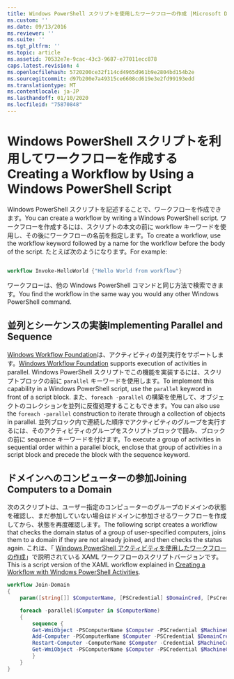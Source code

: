 ```yaml
---
title: Windows PowerShell スクリプトを使用したワークフローの作成 |Microsoft Docs
ms.custom: ''
ms.date: 09/13/2016
ms.reviewer: ''
ms.suite: ''
ms.tgt_pltfrm: ''
ms.topic: article
ms.assetid: 70532e7e-9cac-43c3-9687-e77011ecc878
caps.latest.revision: 4
ms.openlocfilehash: 5720200ce32f114cd4965d961b9e2804bd154b2e
ms.sourcegitcommit: d97b200e7a49315ce6608cd619e3e2fd99193edd
ms.translationtype: MT
ms.contentlocale: ja-JP
ms.lasthandoff: 01/10/2020
ms.locfileid: "75870848"
---
```

# <a name="creating-a-workflow-by-using-a-windows-powershell-script"></a><span data-ttu-id="e908b-102">Windows PowerShell スクリプトを利用してワークフローを作成する</span><span class="sxs-lookup"><span data-stu-id="e908b-102">Creating a Workflow by Using a Windows PowerShell Script</span></span>

<span data-ttu-id="e908b-103">Windows PowerShell スクリプトを記述することで、ワークフローを作成できます。</span><span class="sxs-lookup"><span data-stu-id="e908b-103">You can create a workflow by writing a Windows PowerShell script.</span></span> <span data-ttu-id="e908b-104">ワークフローを作成するには、スクリプトの本文の前に workflow キーワードを使用し、その後にワークフローの名前を指定します。</span><span class="sxs-lookup"><span data-stu-id="e908b-104">To create a workflow, use the workflow keyword followed by a name for the workflow before the body of the script.</span></span> <span data-ttu-id="e908b-105">たとえば次のようになります。</span><span class="sxs-lookup"><span data-stu-id="e908b-105">For example:</span></span>

```powershell

workflow Invoke-HelloWorld {"Hello World from workflow"}
```

<span data-ttu-id="e908b-106">ワークフローは、他の Windows PowerShell コマンドと同じ方法で検索できます。</span><span class="sxs-lookup"><span data-stu-id="e908b-106">You find the workflow in the same way you would any other Windows PowerShell command.</span></span>

## <a name="implementing-parallel-and-sequence"></a><span data-ttu-id="e908b-107">並列とシーケンスの実装</span><span class="sxs-lookup"><span data-stu-id="e908b-107">Implementing Parallel and Sequence</span></span>

<span data-ttu-id="e908b-108">[Windows Workflow Foundation](/previous-versions/dotnet/netframework-3.5/ms735967(v=vs.90))は、アクティビティの並列実行をサポートします。</span><span class="sxs-lookup"><span data-stu-id="e908b-108">[Windows Workflow Foundation](/previous-versions/dotnet/netframework-3.5/ms735967(v=vs.90)) supports execution of activities in parallel.</span></span> <span data-ttu-id="e908b-109">Windows PowerShell スクリプトでこの機能を実装するには、スクリプトブロックの前に `parallel` キーワードを使用します。</span><span class="sxs-lookup"><span data-stu-id="e908b-109">To implement this capability in a Windows PowerShell script, use the `parallel` keyword in front of a script block.</span></span> <span data-ttu-id="e908b-110">また、`foreach -parallel` の構築を使用して、オブジェクトのコレクションを並列に反復処理することもできます。</span><span class="sxs-lookup"><span data-stu-id="e908b-110">You can also use the `foreach -parallel` construction to iterate through a collection of objects in parallel.</span></span> <span data-ttu-id="e908b-111">並列ブロック内で連続した順序でアクティビティのグループを実行するには、そのアクティビティのグループをスクリプトブロックで囲み、ブロックの前に sequence キーワードを付けます。</span><span class="sxs-lookup"><span data-stu-id="e908b-111">To execute a group of activities in sequential order within a parallel block, enclose that group of activities in a script block and precede the block with the sequence keyword.</span></span>

## <a name="joining-computers-to-a-domain"></a><span data-ttu-id="e908b-112">ドメインへのコンピューターの参加</span><span class="sxs-lookup"><span data-stu-id="e908b-112">Joining Computers to a Domain</span></span>

<span data-ttu-id="e908b-113">次のスクリプトは、ユーザー指定のコンピューターのグループのドメインの状態を確認し、まだ参加していない場合はドメインに参加させるワークフローを作成してから、状態を再度確認します。</span><span class="sxs-lookup"><span data-stu-id="e908b-113">The following script creates a workflow that checks the domain status of a group of user-specified computers, joins them to a domain if they are not already joined, and then checks the status again.</span></span>
<span data-ttu-id="e908b-114">これは、「 [Windows PowerShell アクティビティを使用したワークフローの作成](./creating-a-workflow-with-windows-powershell-activities.md)」で説明されている XAML ワークフローのスクリプトバージョンです。</span><span class="sxs-lookup"><span data-stu-id="e908b-114">This is a script version of the XAML workflow explained in [Creating a Workflow with Windows PowerShell Activities](./creating-a-workflow-with-windows-powershell-activities.md).</span></span>

```powershell
workflow Join-Domain
{
    param([string[]] $ComputerName, [PSCredential] $DomainCred, [PsCredential] $MachineCred)

    foreach -parallel($Computer in $ComputerName)
    {
        sequence {
        Get-WmiObject -PSComputerName $Computer -PSCredential $MachineCred
        Add-Computer -PSComputerName $Computer -PSCredential $DomainCred
        Restart-Computer -ComputerName $Computer -Credential $MachineCred -For PowerShell -Force -Wait -PSComputerName ""
        Get-WmiObject -PSComputerName $Computer -PSCredential $MachineCred
        }
    }
}
```